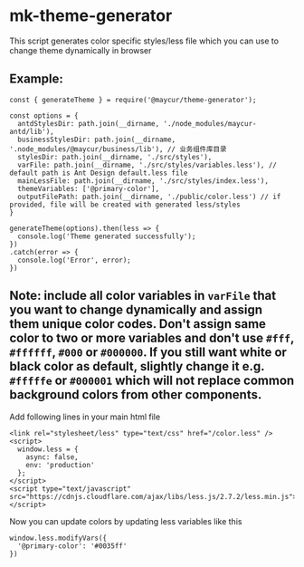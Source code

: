 <!--
 * @Author: RongWei
 * @Date: 2021-09-13 20:46:17
 * @LastEditors: RongWei
 * @LastEditTime: 2021-09-24 15:16:11
 * @Description: file content
-->
# mk-theme-generator

This script generates color specific styles/less file which you can use to change theme dynamically in browser

## Example:

```
const { generateTheme } = require('@maycur/theme-generator');

const options = {
  antdStylesDir: path.join(__dirname, './node_modules/maycur-antd/lib'),
  businessStylesDir: path.join(__dirname, '.node_modules/@maycur/business/lib'), // 业务组件库目录
  stylesDir: path.join(__dirname, './src/styles'),
  varFile: path.join(__dirname, './src/styles/variables.less'), // default path is Ant Design default.less file
  mainLessFile: path.join(__dirname, './src/styles/index.less'),
  themeVariables: ['@primary-color'],
  outputFilePath: path.join(__dirname, './public/color.less') // if provided, file will be created with generated less/styles
}

generateTheme(options).then(less => {
  console.log('Theme generated successfully');
})
.catch(error => {
  console.log('Error', error);
})
```
## Note: include all color variables in `varFile` that you want to change dynamically and assign them unique color codes. Don't assign same color to two or more variables and don't use `#fff`, `#ffffff`, `#000` or `#000000`. If you still want white or black color as default, slightly change it e.g. `#fffffe` or `#000001` which will not replace common background colors from other components.

Add following lines in your main html file

```
<link rel="stylesheet/less" type="text/css" href="/color.less" />
<script>
  window.less = {
    async: false,
    env: 'production'
  };
</script>
<script type="text/javascript" src="https://cdnjs.cloudflare.com/ajax/libs/less.js/2.7.2/less.min.js"></script>
```

Now you can update colors by updating less variables like this

```
window.less.modifyVars({
  '@primary-color': '#0035ff'
})
```
